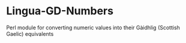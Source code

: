 # Lingua-GD-Numbers
Perl module for converting numeric values into their Gàidhlig (Scottish Gaelic) equivalents
